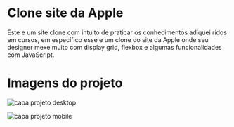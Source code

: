 # Clone site da Apple

Este e um site clone com intuito de praticar os conhecimentos adiquei ridos em cursos, em específico esse e um clone do site da Apple onde seu designer mexe muito com display grid, flexbox e algumas funcionalidades com JavaScript.

# Imagens do projeto

![capa projeto desktop]("./src/img-readme/desktop.png")

![capa projeto mobile]("./src/img-readme/mobile.png")
